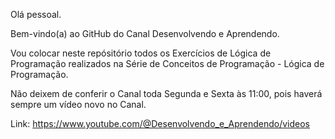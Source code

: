 Olá pessoal.

Bem-vindo(a) ao GitHub do Canal Desenvolvendo e Aprendendo.

Vou colocar neste repósitório todos os Exercícios de Lógica de Programação realizados na Série de Conceitos de Programação - Lógica de Programação.

Não deixem de conferir o Canal toda Segunda e Sexta às 11:00, pois haverá sempre um vídeo novo no Canal.

Link: https://www.youtube.com/@Desenvolvendo_e_Aprendendo/videos
